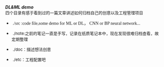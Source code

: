 <span style="font-style: italic;"><span style="font-weight: bold;">&nbsp;DL&amp;ML demo<font style="display: inline; font-weight: 400; font-style: normal;" __editorwarp__="1">​</font></span></span><br><font size="2">&nbsp;四个目录有感于看到过的一篇文章讲述如何归档自己的创意以及工程管理项目<br></font><ul><li><font style="display: inline; font-size: 14px; font-family: Verdana;" __editorwarp__="1" size="2">&nbsp;./src :code </font><font style="display: inline; font-size: 14px; font-family: Verdana;" __editorwarp__="1" size="2">fi​​​le</font><font style="display: inline; font-size: 14px; font-family: Verdana;" __editorwarp__="1" size="2">,so<font style="display: inline;" __editorwarp__="1">​</font>me dem​​​o for ML or DL， CNN or BP neural network... </font></li></ul><ul><li><font size="2">&nbsp;./note:之前的笔记一直是手写，记录在纸质笔记本中，现在发现很难归档查看，故定期整理</font></li></ul><ul><li><font size="2">&nbsp;./doc<font style="display: inline;" __editorwarp__="1">​</font>：描述想法创意</font></li></ul><ul><li><font size="2">&nbsp;./etc：工程配<font style="display: inline;" __editorwarp__="1">​</font>置吧</font><font style="display: inline;" __editorwarp__="1"><font size="2">​</font></font></li></ul>
